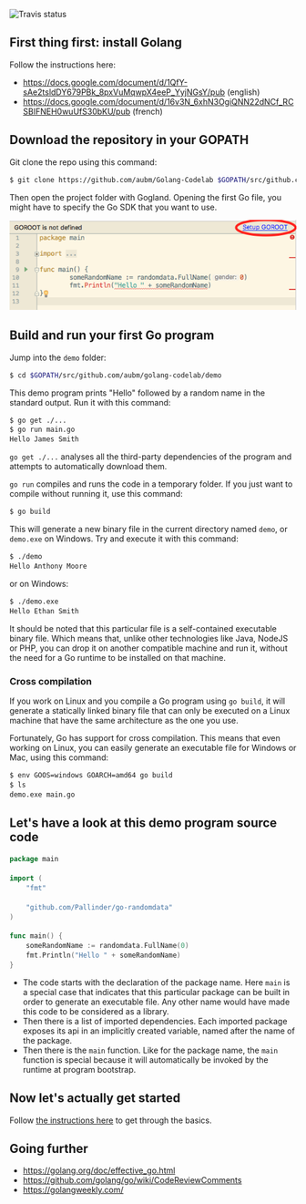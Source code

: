 ![Travis status](https://travis-ci.org/aubm/Golang-Codelab.svg?branch=master)

## First thing first: install Golang

Follow the instructions here:

- https://docs.google.com/document/d/1QfY-sAe2tsldDY679PBk_8pxVuMqwpX4eeP_YyjNGsY/pub (english)
- https://docs.google.com/document/d/16v3N_6xhN3OgiQNN22dNCf_RCSBIFNEH0wuUfS30bKU/pub (french)

## Download the repository in your GOPATH

Git clone the repo using this command:

```bash
$ git clone https://github.com/aubm/Golang-Codelab $GOPATH/src/github.com/aubm/golang-codelab
```

Then open the project folder with Gogland.
Opening the first Go file, you might have to specify the Go SDK that you want to use.

![Setup GOROOT](./.assets/setup-goroot.png)

## Build and run your first Go program

Jump into the `demo` folder:

```bash
$ cd $GOPATH/src/github.com/aubm/golang-codelab/demo
```

This demo program prints "Hello" followed by a random name in the standard output.
Run it with this command:

```bash
$ go get ./...
$ go run main.go
Hello James Smith
```

`go get ./...` analyses all the third-party dependencies of the program and attempts to automatically download them.

`go run` compiles and runs the code in a temporary folder.
If you just want to compile without running it, use this command:

```bash
$ go build
```

This will generate a new binary file in the current directory named `demo`, or `demo.exe` on Windows.
Try and execute it with this command:

```bash
$ ./demo
Hello Anthony Moore
```

or on Windows:

```bash
$ ./demo.exe
Hello Ethan Smith
```

It should be noted that this particular file is a self-contained executable binary file.
Which means that, unlike other technologies like Java, NodeJS or PHP, you can drop it on another
compatible machine and run it, without the need for a Go runtime to be installed on that machine.

### Cross compilation

If you work on Linux and you compile a Go program using `go build`, it will generate a statically linked
binary file that can only be executed on a Linux machine that have the same architecture as the one you use.

Fortunately, Go has support for cross compilation. This means that even working on Linux, you can easily generate
an executable file for Windows or Mac, using this command:

```bash
$ env GOOS=windows GOARCH=amd64 go build
$ ls
demo.exe main.go
```

## Let's have a look at this demo program source code

```go
package main

import (
	"fmt"

	"github.com/Pallinder/go-randomdata"
)

func main() {
	someRandomName := randomdata.FullName(0)
	fmt.Println("Hello " + someRandomName)
}
```

- The code starts with the declaration of the package name. Here `main` is a special case that indicates that this
  particular package can be built in order to generate an executable file. Any other name would have made this code
  to be considered as a library.
- Then there is a list of imported dependencies. Each imported package exposes its api in an implicitly created
  variable, named after the name of the package.
- Then there is the `main` function. Like for the package name, the `main` function is special because it will automatically
  be invoked by the runtime at program bootstrap.
  
## Now let's actually get started

Follow [the instructions here](exercises/basics) to get through the basics.

## Going further

- https://golang.org/doc/effective_go.html
- https://github.com/golang/go/wiki/CodeReviewComments
- https://golangweekly.com/